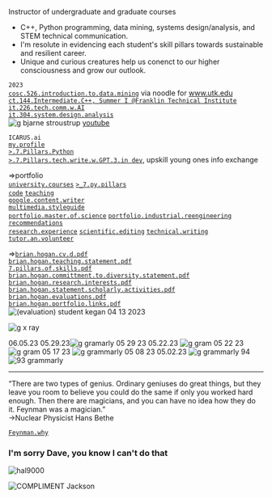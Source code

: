 
Instructor of undergraduate and graduate courses  
- C++, Python programming, data mining, systems design/analysis, and STEM technical communication.  
- I'm resolute in evidencing each student's skill pillars towards sustainable and resilient career.   
- Unique and curious creatures help us conenct to our higher consciousness and grow our outlook.  

`2023`  
[`cosc.526.introduction.to.data.mining`](https://github.com/bbe2/professor/tree/cosc.526.intro.to.data.Mining.utk.edu) via noodle for www.utk.edu  
[`ct.144.Intermediate.C++, Summer I @Franklin Technical Institute`](https://github.com/bbe2/professor/tree/ct.144.intermedat.C%2B%2B)   
[`it.226.tech.comm.w.AI`](https://github.com/bbe2/professor/tree/it.226.technical.communication.w.ai)  
[`it.304.system.design.analysis`](https://github.com/bbe2/IT.304.Fall.2022)  
![g bjarne stroustrup](https://github.com/bbe2/professor/assets/59778456/8b4ddce9-6598-4f4a-b1d4-65291057900a) [youtube](https://www.youtube.com/watch?v=uTxRF5ag27A&t=1s)  

`ICARUS.ai`  
[`my.profile`](https://icarus-ai.enki.tech/teacher-profile/brian-hogan)  
[`>.7.Pillars.Python`](https://github.com/bbe2/professor/tree/7.pillars.py)  
[`>.7.Pillars.tech.write.w.GPT.3.in dev`](https://github.com/bbe2/professor/tree/7.pillars.py), upskill young ones info exchange  

=>portfolio  
[`university.courses`](https://github.com/bbe2/professor) [`>_7.py.pillars`](https://github.com/bbe2/portfolio/tree/%3E_7_Pillars_of_Python)  
[`code`](https://github.com/bbe2/portfolio/tree/code)  [`teaching`](https://github.com/bbe2/portfolio/tree/teaching)  
[`google.content.writer`](https://github.com/bbe2/portfolio/tree/tech_curriculum_an_GwG)  
[`multimedia.styleguide`](https://github.com/bbe2/portfolio/tree/multimedia_styleguide)  
[`portfolio.master.of.science`](https://github.com/bbe2/portfolio/tree/master_portfolio)  [`portfolio.industrial.reengineering`](https://github.com/bbe2/portfolio/tree/reengineering)  
[`recommendations`](https://github.com/bbe2/portfolio/tree/reference_recommend)    
[`research.experience`](https://github.com/bbe2/portfolio/tree/research_experience ) [`scientific.editing`](https://github.com/bbe2/portfolio/tree/scientific_edit) 
[`technical.writing`](https://github.com/bbe2/portfolio/tree/tech_write)  [`tutor.an.volunteer`](https://github.com/bbe2/portfolio/tree/tutor_volunteer)  

=>[`brian.hogan.cv.d.pdf`](https://github.com/bbe2/portfolio/files/11655551/brian.hogan.cv.d.pdf)  
[`brian.hogan.teaching.statement.pdf`](https://github.com/bbe2/portfolio/files/11655576/brian.hogan.teaching.statement.pdf)  
[`7.pillars.of.skills.pdf`](https://github.com/bbe2/portfolio/files/11655571/7.pillars.of.skills.pdf)  
[`brian.hogan.committment.to.diversity.statement.pdf`](https://github.com/bbe2/portfolio/files/11655572/brian.hogan.committment.to.diversity.statement.pdf)  
[`brian.hogan.research.interests.pdf`](https://github.com/bbe2/portfolio/files/11655574/brian.hogan.research.interests.pdf)  
[`brian.hogan.statement.scholarly.activities.pdf`](https://github.com/bbe2/portfolio/files/11655575/brian.hogan.statement.scholarly.activities.pdf)  
[`brian.hogan.evaluations.pdf`](https://github.com/bbe2/portfolio/files/11655646/brian.hogan.evaluations.pdf)  
[`brian.hogan.portfolio.links.pdf`](https://github.com/bbe2/portfolio/files/11658054/brian.hogan.portfolio.links.pdf)  
![(evaluation) student kegan 04 13 2023](https://github.com/bbe2/professor/assets/59778456/356cefc6-475e-472f-8b75-e23c5b5b38b9)  


![g x ray](https://github.com/bbe2/professor/assets/59778456/9b14833f-938c-4dcb-90a2-48a4821dfd59)  

06.05.23
05.29.23![g gramarly 05 29 23](https://github.com/bbe2/professor/assets/59778456/fda0f1d9-38f9-4eab-8c2d-f822bb721744)
05.22.23 ![g gram 05 22 23](https://github.com/bbe2/professor/assets/59778456/0becb7f8-1233-4133-b659-b55ca7e67208)
![g gram 05 17 23](https://github.com/bbe2/professor/assets/59778456/46f93955-8512-4340-b844-7114aba34dea)
![g grammarly 05 08 23](https://github.com/bbe2/professor/assets/59778456/4eeccd40-dc85-4b97-bf6a-b033047f8d39)
05.02.23
![g grammarly 94](https://user-images.githubusercontent.com/59778456/235565287-e355ca42-bb45-4417-a30f-dcee45f84bc5.jpg)
![93 grammarly](https://user-images.githubusercontent.com/59778456/225014381-d60a46db-2e43-4f31-a58e-6e238bf13e81.PNG)

----------- 
“There are two types of genius. Ordinary geniuses do great things, but they leave you room to believe you could do the same if only you worked hard enough.  Then there are magicians, and you can have no idea how they do it. Feynman was a magician.”  
->Nuclear Physicist Hans Bethe  

[`Feynman.why`](https://www.youtube.com/watch?v=36GT2zI8lVA)  


### I'm sorry Dave, you know I can't do that 
![hal9000](https://user-images.githubusercontent.com/59778456/218209079-232d8f04-bb9a-4843-a6a1-d8cdf25a19fd.png)

![COMPLIMENT Jackson](https://github.com/bbe2/professor/assets/59778456/55b15676-2ea6-490f-9bc1-86e85acf230a)  
